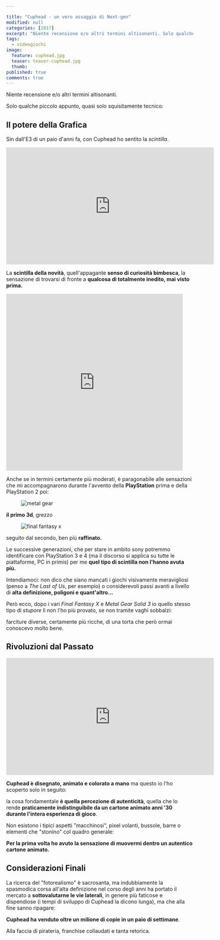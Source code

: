 ```yaml
---

title: "Cuphead - un vero assaggio di Next-gen"
modified: null
categories: [2017]
excerpt: "Niente recensione e/o altri termini altisonanti. Solo qualche piccolo appunto, quasi solo squisitamente tecnico..."
tags:
  - videogiochi
image: 
  feature: cuphead.jpg
  teaser: teaser-cuphead.jpg
  thumb: 
published: true
comments: true
---
```


Niente recensione e/o altri termini altisonanti.

Solo qualche piccolo appunto, quasi solo squisitamente tecnico:

## Il potere della Grafica

Sin dall'E3 di un paio d'anni fa, con Cuphead ho sentito la _scintilla_.

<iframe width="560" height="315" src="https://www.youtube.com/embed/4TjUPXAn2Rg" frameborder="0" allowfullscreen></iframe>

La **scintilla della novità**, quell'appagante **senso di curiosità bimbesca**, la sensazione di trovarsi di fronte a **qualcosa di totalmente inedito, mai visto prima.**

<iframe src="https://www.facebook.com/plugins/video.php?href=https%3A%2F%2Fwww.facebook.com%2FGameSpot%2Fvideos%2F10159589981865436%2F&show_text=0&width=476" width="476" height="476" style="border:none;overflow:hidden" scrolling="no" frameborder="0" allowTransparency="true" allowFullScreen="true"></iframe>

Anche se in termini certamente più moderati, è paragonabile alle sensazioni che mi accompagnarono durante l'avvento della **PlayStation** prima e della PlayStation 2 poi: 

<figure>
	<img src='https://upload.wikimedia.org/wikipedia/en/2/25/MGS_screen_psx.jpg' alt='metal gear'>
</figure>

**il primo 3d**, grezzo 

<figure>
	<img src='https://dvsgaming.org/wp-content/uploads/2017/09/150559-Final_Fantasy_X_USA-9.jpg' alt='final fantasy x'>
</figure>

seguito dal secondo, ben più **raffinato.**

Le successive generazioni, che per stare in ambito sony potremmo identificare con PlayStation 3 e 4 (ma il discorso si applica su tutte le piattaforme, PC in primis) per me **quel tipo di scintilla non l'hanno avuta più.**

Intendiamoci: non dico che siano mancati i giochi visivamente meravigliosi (penso a _The Last of Us_, per esempio) o considerevoli passi avanti a livello di **alta definizione, poligoni e quant'altro...**

Però ecco, dopo i vari _Final Fantasy X_ e _Metal Gear Solid 3_ io quello stesso tipo di _stupore_ lì non l'ho più provato, se non tramite vaghi sobbalzi: 

farciture diverse, certamente più ricche, di una torta che però ormai conoscevo molto bene.

## Rivoluzioni dal Passato 

<iframe width="560" height="315" src="https://www.youtube.com/embed/RmGb-jU3uVQ" frameborder="0" allowfullscreen></iframe>

**Cuphead è disegnato, animato e colorato a mano** ma questo io l'ho scoperto solo in seguito: 

la cosa fondamentale **è quella percezione di autenticità**, quella che lo rende **praticamente indistinguibile da un cartone animato anni '30 durante l'intera esperienza di gioco**.

Non esistono i tipici aspetti "macchinosi", pixel volanti, bussole, barre o elementi che "stonino" col quadro generale: 

**Per la prima volta ho avuto la sensazione di muovermi dentro un autentico cartone animato.**

## Considerazioni Finali

La ricerca del "fotorealismo" è sacrosanta, ma indubbiamente la spasmodica corsa all'alta definizione nel corso degli anni ha portato il mercato a **sottovalutarne le vie laterali**, in genere più faticose e dispendiose (i tempi di sviluppo di Cuphead la dicono lunga), ma che alla fine sanno ripagare:

**Cuphead ha venduto oltre un milione di copie in un paio di settimane**.

Alla faccia di pirateria, franchise collaudati e tanta retorica.